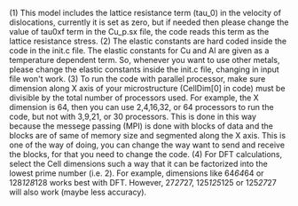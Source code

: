 (1) This model includes the lattice resistance term (tau_0) in the velocity of dislocations, currently it is set as zero, but if needed then please change the value of tau0xf term in the Cu_p.sx file, the code reads this term as the lattice resistance stress.
(2) The elastic constants are hard coded inside the code in the init.c file. The elastic constants for Cu and Al are given as a temperature dependent term. So, whenever you want to use other metals, please change the elastic constants inside the init.c file, changing in input file won't work.
(3) To run the code with parallel processor, make sure dimension along X axis of your microstructure (CellDim[0] in code) must be divisible by the total number of processors used. For example, the X dimension is 64, then you can use 2,4,16,32, or 64 processors to run the code, but not with 3,9,21, or 30 processors. This is done in this way because the messege passing (MPI) is done with blocks of data and the blocks are of same of memory size and segmented along the X axis.
This is one of the way of doing, you can change the way want to send and receive the blocks, for that you need to change the code.
(4) For DFT calculations, select the Cell dimensions such a way that it can be factorized into the lowest prime number (i.e. 2). For example, dimensions like 64*64*64 or 128*128*128 works best with DFT. However, 27*27*27, 125*125*125 or 125*27*27 will also work (maybe less accuracy). 
